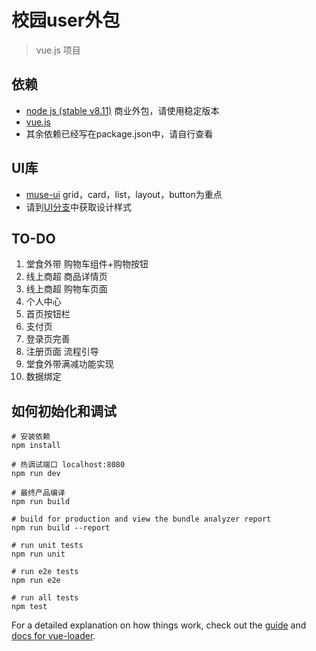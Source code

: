 
# 校园user外包

>vue.js 项目

## 依赖
* [node js (stable v8.11)](https://nodejs.org/en/) 商业外包，请使用稳定版本
* [vue.js](https://cn.vuejs.org/) 
* 其余依赖已经写在package.json中，请自行查看

## UI库
* [muse-ui](https://muse-ui.org/#/zh-CN)  grid，card，list，layout，button为重点
* 请到[UI分支](https://github.com/Grenzedazu/Web_Design)中获取设计样式

## TO-DO
1. 堂食外带 购物车组件+购物按钮
2. 线上商超 商品详情页
3. 线上商超 购物车页面
4. 个人中心
5. 首页按钮栏
6. 支付页
7. 登录页完善
8. 注册页面 流程引导
9. 堂食外带满减功能实现
10. 数据绑定
## 如何初始化和调试

``` 
# 安装依赖
npm install

# 热调试端口 localhost:8080
npm run dev

# 最终产品编译
npm run build

# build for production and view the bundle analyzer report
npm run build --report

# run unit tests
npm run unit

# run e2e tests
npm run e2e

# run all tests
npm test
```

For a detailed explanation on how things work, check out the [guide](http://vuejs-templates.github.io/webpack/) and [docs for vue-loader](http://vuejs.github.io/vue-loader).
